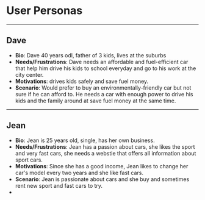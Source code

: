 # User Personas

<!-- some introduction -->

---

<!-- a persona -->

## Dave

- **Bio**: Dave 40 years odl, father of 3 kids, lives at the suburbs 
- **Needs/Frustrations**: Dave needs an affordable and fuel-efficient car that help him drive his kids to school everyday and go to his work at the city center.
- **Motivations**: drives kids safely and save fuel money.
- **Scenario**: Would prefer to buy an environmentally-friendly car but not sure if he can afford to. He needs a car with enough power to drive his kids and the family around at save fuel money at the same time.

---

<!-- more personas ... -->
## Jean

- **Bio**: Jean is 25 years old, single, has her own business. 
- **Needs/Frustrations**: Jean has a passion about cars, she likes the sport and very fast cars, she needs a webstie that offers all information about sport cars.
- **Motivations**: Since she has a good income, Jean likes to change her car's model every two years and she like fast cars. 
- **Scenario**: Jean is passionate about cars and she buy and sometimes rent new sport and fast cars to try.
- 